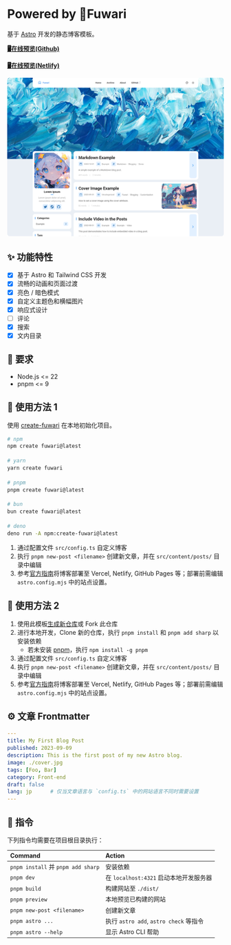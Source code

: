 # Powered by 🍥Fuwari

基于 [Astro](https://astro.build) 开发的静态博客模板。

[**🖥️在线预览(Github)**](https://jianlongliu.github.io)

[**🖥️在线预览(Netlify)**](https://jianlongliu.netlify.app)

![Preview Image](https://raw.githubusercontent.com/saicaca/resource/main/fuwari/home.png)

## ✨ 功能特性

- [x] 基于 Astro 和 Tailwind CSS 开发
- [x] 流畅的动画和页面过渡
- [x] 亮色 / 暗色模式
- [x] 自定义主题色和横幅图片
- [x] 响应式设计
- [ ] 评论
- [x] 搜索
- [x] 文内目录

## 👀 要求

- Node.js <= 22
- pnpm <= 9

## 🚀 使用方法 1

使用 [create-fuwari](https://github.com/L4Ph/create-fuwari) 在本地初始化项目。

```sh
# npm
npm create fuwari@latest

# yarn
yarn create fuwari

# pnpm
pnpm create fuwari@latest

# bun
bun create fuwari@latest

# deno
deno run -A npm:create-fuwari@latest
```

1. 通过配置文件 `src/config.ts` 自定义博客
2. 执行 `pnpm new-post <filename>` 创建新文章，并在 `src/content/posts/` 目录中编辑
3. 参考[官方指南](https://docs.astro.build/zh-cn/guides/deploy/)将博客部署至 Vercel, Netlify, GitHub Pages 等；部署前需编辑 `astro.config.mjs` 中的站点设置。

## 🚀 使用方法 2

1. 使用此模板[生成新仓库](https://github.com/saicaca/fuwari/generate)或 Fork 此仓库
2. 进行本地开发，Clone 新的仓库，执行 `pnpm install` 和 `pnpm add sharp` 以安装依赖  
   - 若未安装 [pnpm](https://pnpm.io)，执行 `npm install -g pnpm`
3. 通过配置文件 `src/config.ts` 自定义博客
4. 执行 `pnpm new-post <filename>` 创建新文章，并在 `src/content/posts/` 目录中编辑
5. 参考[官方指南](https://docs.astro.build/zh-cn/guides/deploy/)将博客部署至 Vercel, Netlify, GitHub Pages 等；部署前需编辑 `astro.config.mjs` 中的站点设置。

## ⚙️ 文章 Frontmatter

```yaml
---
title: My First Blog Post
published: 2023-09-09
description: This is the first post of my new Astro blog.
image: ./cover.jpg
tags: [Foo, Bar]
category: Front-end
draft: false
lang: jp      # 仅当文章语言与 `config.ts` 中的网站语言不同时需要设置
---
```

## 🧞 指令

下列指令均需要在项目根目录执行：

| Command                           | Action                            |
|:----------------------------------|:----------------------------------|
| `pnpm install` 并 `pnpm add sharp` | 安装依赖                              |
| `pnpm dev`                        | 在 `localhost:4321` 启动本地开发服务器      |
| `pnpm build`                      | 构建网站至 `./dist/`                   |
| `pnpm preview`                    | 本地预览已构建的网站                        |
| `pnpm new-post <filename>`        | 创建新文章                             |
| `pnpm astro ...`                  | 执行 `astro add`, `astro check` 等指令 |
| `pnpm astro --help`               | 显示 Astro CLI 帮助                   |
